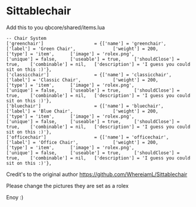 # Sittablechair




Add this to you qbcore/shared/items.lua

	-- Chair System
	['greenchair'] 				 	 = {['name'] = 'greenchair', 			  	  	['label'] = 'Green Chair', 			    ['weight'] = 200, 		['type'] = 'item', 		['image'] = 'rolex.png', 			    ['unique'] = false, 	['useable'] = true, 	['shouldClose'] = true,	   ['combinable'] = nil,   ['description'] = 'I guess you could sit on this :)'},
	['classicchair'] 				 = {['name'] = 'classicchair', 			  	  	['label'] = 'Classic Chair', 		    ['weight'] = 200, 		['type'] = 'item', 		['image'] = 'rolex.png', 			    ['unique'] = false, 	['useable'] = true, 	['shouldClose'] = true,	   ['combinable'] = nil,   ['description'] = 'I guess you could sit on this :)'},
	['bluechair'] 				 	 = {['name'] = 'bluechair', 			  	  	['label'] = 'Blue Chair', 			    ['weight'] = 200, 		['type'] = 'item', 		['image'] = 'rolex.png', 			    ['unique'] = false, 	['useable'] = true, 	['shouldClose'] = true,	   ['combinable'] = nil,   ['description'] = 'I guess you could sit on this :)'},
	['officechair'] 				 = {['name'] = 'officechair', 			  	    ['label'] = 'Office Chair', 			['weight'] = 200, 		['type'] = 'item', 		['image'] = 'rolex.png', 			    ['unique'] = false, 	['useable'] = true, 	['shouldClose'] = true,	   ['combinable'] = nil,   ['description'] = 'I guess you could sit on this :)'},
  
  Credit's to the original author https://github.com/WhereiamL/Sittablechair


Please change the pictures they are set as a rolex

Enoy :)
